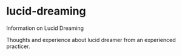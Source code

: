 # lucid-dreaming
Information on Lucid Dreaming

Thoughts and experience about lucid dreamer from an experienced practicer.
